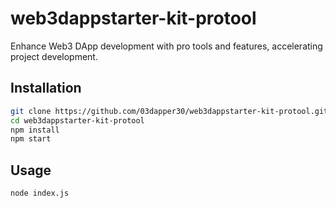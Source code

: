# web3dappstarter-kit-protool

Enhance Web3 DApp development with pro tools and features, accelerating project development.

## Installation

```bash
git clone https://github.com/03dapper30/web3dappstarter-kit-protool.git
cd web3dappstarter-kit-protool
npm install
npm start
```

## Usage
```bash
node index.js
```
